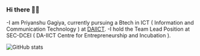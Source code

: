 ### Hi there 👋👀
-I am Priyanshu Gagiya, currently pursuing a Btech in ICT ( Information and Communication Technology ) at [DAIICT](https://www.daiict.ac.in).
-I hold the Team Lead Position at SEC-DCEI ( DA-IICT Centre for Entrepreneurship and Incubation ).

![GitHub stats](https://github-readme-stats.vercel.app/api?username=PriyanshuGagiya&show_icons=true&theme=transparent)



<!--
**PriyanshuGagiya/PriyanshuGagiya** is a ✨ _special_ ✨ repository because its `README.md` (this file) appears on your GitHub profile.
- 🔭 I’m currently working on Routier-
- 🌱 I’m currently learning ...
- 👯 I’m looking to collaborate on ...
- 🤔 I’m looking for help with ...
- 💬 Ask me about ...
- 📫 How to reach me: ...
- 😄 Pronouns: ...
- ⚡ Fun fact: ...
Here are some ideas to get you started:

-->
